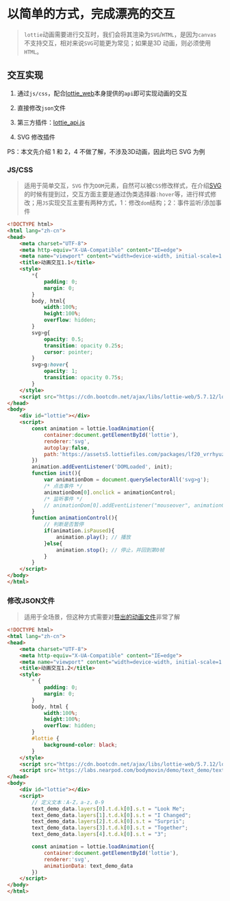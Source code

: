 # 以简单的方式，完成漂亮的交互

> `lottie`动画需要进行交互时，我们会将其渲染为`SVG`/`HTML`，是因为`canvas` 不支持交互，相对来说`SVG`可能更为常见；如果是3D 动画，则必须使用`HTML`。

## 交互实现

1. 通过`js/css`，配合[lottie_web](./Lottie-web.md)本身提供的`api`即可实现动画的交互

2. 直接修改`json`文件

3. 第三方插件：[lottie_api.js](./Lottie-api.md)

4. SVG 修改插件

PS：本文先介绍 1 和 2，4 不做了解，不涉及3D动画，因此均已 SVG 为例

### JS/CSS

> 适用于简单交互，`SVG` 作为`DOM`元素，自然可以被`CSS`修改样式，在介绍[SVG](../SVG.md)的时候有提到过，交互方面主要是通过伪类选择器`:hover`等，进行样式修改；用`JS`实现交互主要有两种方式，1：修改`dom`结构；2：事件监听/添加事件

```html
<!DOCTYPE html>
<html lang="zh-cn">
<head>
    <meta charset="UTF-8">
    <meta http-equiv="X-UA-Compatible" content="IE=edge">
    <meta name="viewport" content="width=device-width, initial-scale=1.0">
    <title>动画交互1.1</title>
    <style>
        *{
            padding: 0;
            margin: 0;
        }
        body, html{
            width:100%;
            height:100%;
            overflow: hidden;
        }
        svg>g{
            opacity: 0.5;
            transition: opacity 0.25s;
            cursor: pointer;
        }
        svg>g:hover{
            opacity: 1;
            transition: opacity 0.75s;
        }
    </style>
    <script src="https://cdn.bootcdn.net/ajax/libs/lottie-web/5.7.12/lottie.js"></script>
</head>
<body>
    <div id="lottie"></div>
    <script>
        const animation = lottie.loadAnimation({
            container:document.getElementById('lottie'),
            renderer:'svg',
            autoplay:false,
            path:'https://assets5.lottiefiles.com/packages/lf20_vrrhyuz0.json'
        })
        animation.addEventListener('DOMLoaded', init);
        function init(){
            var animationDom = document.querySelectorAll('svg>g');
            /* 点击事件 */
            animationDom[0].onclick = animationControl;
            /* 监听事件 */
            // animationDom[0].addEventListener("mouseover", animationControl);
        }
        function animationControl(){
            // 判断是否暂停
            if(animation.isPaused){
                animation.play(); // 播放
            }else{
                animation.stop(); // 停止，并回到第0帧
            }
        }
    </script>
</body>
</html>
```

### 修改JSON文件

> 适用于全场景，但这种方式需要对[导出的动画文件](./Json文件解读.md)非常了解

```html
<!DOCTYPE html>
<html lang="zh-cn">
<head>
    <meta charset="UTF-8">
    <meta http-equiv="X-UA-Compatible" content="IE=edge">
    <meta name="viewport" content="width=device-width, initial-scale=1.0">
    <title>动画交互1.2</title>
    <style>
        * {
            padding: 0;
            margin: 0;
        }
        body, html {
            width:100%;
            height:100%;
            overflow: hidden;
        }
        #lottie {
            background-color: black;
        }
    </style>
    <script src="https://cdn.bootcdn.net/ajax/libs/lottie-web/5.7.12/lottie.js"></script>
    <script src='https://labs.nearpod.com/bodymovin/demo/text_demo/text_demo.js'></script>
</head>
<body>
    <div id="lottie"></div>
    <script>
        // 定义文本：A-Z，a-z，0-9 
        text_demo_data.layers[0].t.d.k[0].s.t = "Look Me";
        text_demo_data.layers[1].t.d.k[0].s.t = "I Changed";
        text_demo_data.layers[2].t.d.k[0].s.t = "Surpris";
        text_demo_data.layers[3].t.d.k[0].s.t = "Together";
        text_demo_data.layers[4].t.d.k[0].s.t = "3";

        const animation = lottie.loadAnimation({
            container:document.getElementById('lottie'),
            renderer:'svg',
            animationData: text_demo_data
        })
    </script>
</body>
</html>
```
